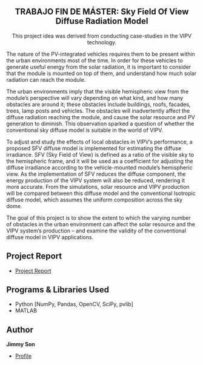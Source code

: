 <h2 align="center">TRABAJO FIN DE MÁSTER: Sky Field Of View Diffuse Radiation Model</h1>

<p align="center">
This project idea was derived from conducting case-studies in the VIPV technology.
  
The nature of the PV-integrated vehicles requires them to be present within the urban environments most of the time. In order for these vehicles to generate useful energy from the solar radiation, it is important to consider that the module is mounted on top of them, and understand how much solar radiation can reach the module.

The urban environments imply that the visible hemispheric view from the module’s perspective will vary depending on what kind, and how many obstacles are around it; these obstacles include buildings, roofs, facades, trees, lamp posts and vehicles. The obstacles will inadvertently affect the diffuse radiation reaching the module, and cause the solar resource and PV generation to diminish. This observation sparked a question of whether the conventional sky diffuse model is suitable in the world of VIPV.

To adjust and study the effects of local obstacles in VIPV’s performance, a proposed SFV diffuse model is implemented for estimating the diffuse irradiance. SFV (Sky Field of View) is defined as a ratio of the visible sky to the hemispheric frame, and it will be used as a coefficient for adjusting the diffuse irradiance according to the vehicle-mounted module’s hemispheric view. As the implementation of SFV reduces the diffuse component, the energy production of the VIPV system will also be reduced, rendering it more accurate. From the simulations, solar resource and VIPV production will be compared between this diffuse model and the conventional Isotropic diffuse model, which assumes the uniform composition across the sky dome.

The goal of this project is to show the extent to which the varying number of obstacles in the urban environment can affect the solar resource and the VIPV system’s production – and examine the validity of the conventional diffuse model in VIPV applications.
</p>

## Project Report

- [Project Report](https://github.com/json-0201/TFM_sky_field_of_view/blob/main/TFM_Jimmy_Son_2021-2022.pdf "Project Report")
  
## Programs & Libraries Used

- Python [NumPy, Pandas, OpenCV, SciPy, pvlib]
- MATLAB

## Author

**Jimmy Son**

- [Profile](https://github.com/json-0201 "Jimmy Son")
